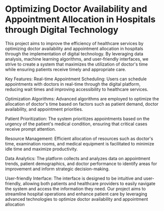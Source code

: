 # Optimizing Doctor Availability and Appointment Allocation in Hospitals through Digital Technology
This project aims to improve the efficiency of healthcare services by optimizing doctor availability and appointment allocation in hospitals through the implementation of digital technology. By leveraging data analysis, machine learning algorithms, and user-friendly interfaces, we strive to create a system that maximizes the utilization of doctor's time while ensuring patients receive timely and appropriate care.

Key Features:
Real-time Appointment Scheduling: Users can schedule appointments with doctors in real-time through the digital platform, reducing wait times and improving accessibility to healthcare services.

Optimization Algorithms: Advanced algorithms are employed to optimize the allocation of doctor's time based on factors such as patient demand, doctor availability, and appointment priorities.

Patient Prioritization: The system prioritizes appointments based on the urgency of the patient's medical condition, ensuring that critical cases receive prompt attention.

Resource Management: Efficient allocation of resources such as doctor's time, examination rooms, and medical equipment is facilitated to minimize idle time and maximize productivity.

Data Analytics: The platform collects and analyzes data on appointment trends, patient demographics, and doctor performance to identify areas for improvement and inform strategic decision-making.

User-friendly Interface: The interface is designed to be intuitive and user-friendly, allowing both patients and healthcare providers to easily navigate the system and access the information they need.
Our project aims to streamline hospital operations and enhance patient care by leveraging advanced technologies to optimize doctor availability and appointment allocation
